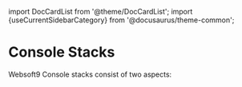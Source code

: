 import DocCardList from '@theme/DocCardList';
import {useCurrentSidebarCategory} from '@docusaurus/theme-common';

# Console Stacks

Websoft9 Console stacks consist of two aspects:  

<DocCardList items={useCurrentSidebarCategory().items}/>